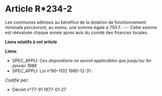 # Article R*234-2

Les communes admises au bénéfice de la dotation de fonctionnement minimale percevront, au moins, une somme égale à 750 F. ---
Cette somme est réévaluée chaque année après avis du comité des finances locales.

**Liens relatifs à cet article**

**Liens**:

  - SPEC_APPLI: *Ces dispositions ne seront applicables que jusqu'au 1er janvier 1986*
  - SPEC_APPLI: Loi n°80-1102 1980-12-31 :

_Codifié par_:

  - Décret n°77-91 1977-01-27
